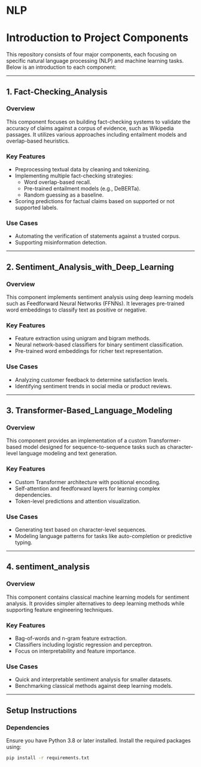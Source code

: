 # NLP

# Introduction to Project Components

This repository consists of four major components, each focusing on specific natural language processing (NLP) and machine learning tasks. Below is an introduction to each component:

---

## 1. **Fact-Checking_Analysis**

### **Overview**
This component focuses on building fact-checking systems to validate the accuracy of claims against a corpus of evidence, such as Wikipedia passages. It utilizes various approaches including entailment models and overlap-based heuristics.

### **Key Features**
- Preprocessing textual data by cleaning and tokenizing.
- Implementing multiple fact-checking strategies:
  - Word overlap-based recall.
  - Pre-trained entailment models (e.g., DeBERTa).
  - Random guessing as a baseline.
- Scoring predictions for factual claims based on supported or not supported labels.

### **Use Cases**
- Automating the verification of statements against a trusted corpus.
- Supporting misinformation detection.

---

## 2. **Sentiment_Analysis_with_Deep_Learning**

### **Overview**
This component implements sentiment analysis using deep learning models such as Feedforward Neural Networks (FFNNs). It leverages pre-trained word embeddings to classify text as positive or negative.

### **Key Features**
- Feature extraction using unigram and bigram methods.
- Neural network-based classifiers for binary sentiment classification.
- Pre-trained word embeddings for richer text representation.

### **Use Cases**
- Analyzing customer feedback to determine satisfaction levels.
- Identifying sentiment trends in social media or product reviews.

---

## 3. **Transformer-Based_Language_Modeling**

### **Overview**
This component provides an implementation of a custom Transformer-based model designed for sequence-to-sequence tasks such as character-level language modeling and text generation.

### **Key Features**
- Custom Transformer architecture with positional encoding.
- Self-attention and feedforward layers for learning complex dependencies.
- Token-level predictions and attention visualization.

### **Use Cases**
- Generating text based on character-level sequences.
- Modeling language patterns for tasks like auto-completion or predictive typing.

---

## 4. **sentiment_analysis**

### **Overview**
This component contains classical machine learning models for sentiment analysis. It provides simpler alternatives to deep learning methods while supporting feature engineering techniques.

### **Key Features**
- Bag-of-words and n-gram feature extraction.
- Classifiers including logistic regression and perceptron.
- Focus on interpretability and feature importance.

### **Use Cases**
- Quick and interpretable sentiment analysis for smaller datasets.
- Benchmarking classical methods against deep learning models.

---

## **Setup Instructions**

### **Dependencies**
Ensure you have Python 3.8 or later installed. Install the required packages using:
```bash
pip install -r requirements.txt
```

